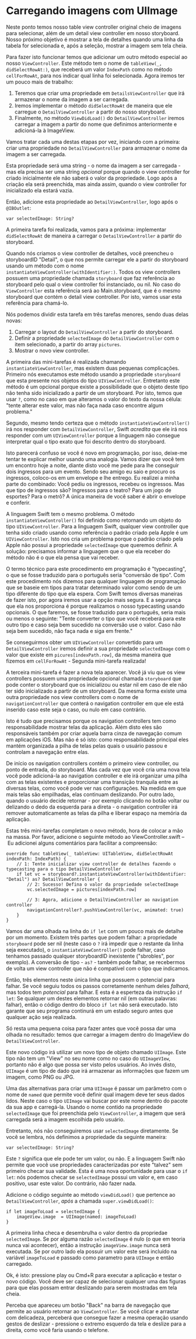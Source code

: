 # Carregando imagens com UIImage

Neste ponto temos nosso table view controller original cheio de imagens para selecionar, além de um detail view controller em nosso storyboard. Nosso próximo objetivo é mostrar a tela de detalhes quando uma linha da tabela for selecionada e, após a seleção, mostrar a imagem sem tela cheia.

Para fazer isto funcionar temos que adicionar um outro método especial ao nosso `ViewController`. Este método tem o nome de `tableView(_, didSelectRowAt:)`, que receberá um valor `IndexPath` como no método `cellForRowAt`, para nos indicar qual linha foi selecionada. Agora iremos ter um pouco mais de trabalho:

1. Teremos que criar uma propriedade em `DetailsViewController` que irá armazenar o nome da imagem a ser carregada.
2. Iremos implementar o método `didSelectRowAt` de maneira que ele carregue o `DetailViewController` a partir do nosso storyboard.
3. Finalmente, no método `ViewDidLoad()` do `DetailViewController` iremos carregar a imagem a partir do nome que definimos anteriormente e adicioná-la à ImageView.

Vamos tratar cada uma destas etapas por vez, iniciando com a primeira: criar uma propriedade no `DetailViewController` para armazenar o nome da imagem a ser carregada.

Esta propriedade será uma string - o nome da imagem a ser carregada - mas ela precisa ser uma string *opcional* porque quando o view controller for criado inicialmente ele não saberá o valor da propriedade. Logo após a criação ela será preenchida, mas ainda assim, quando o view controller for inicializado ela estará vazia.

Então, adicione esta propriedade ao `DetailViewController`, logo após o `@IBOutlet`:

    var selectedImage: String?

A primeira tarefa foi realizada, vamos para a próxima: implementar `didSelectRowAt` de maneira a carregar o `DetailViewController` a partir do storyboard.

Quando nós criamos o view controller de detalhes, você preencheu o storyboardID "Detail", o que nos permite carregar ele a partir do storyboard usando um método com o nome `instantiateViewController(withIdentifier:)`. Todos os view controllers possuem uma propriedade chamada `storyboard` que faz referência ao storyboard pelo qual o view controller foi instanciado, ou nil. No caso do `ViewController` esta referência será ao Main.storyboard, que é o mesmo storyboard que contém o detail view controller. Por isto, vamos usar esta referência para chamá-lo.

Nós podemos dividir esta tarefa em três tarefas menores, sendo duas delas novas:

1. Carregar o layout do `DetailViewController` a partir do storyboard.
2. Definir a propriedade `selectedImage` do `DetailViewController` com o item selecionado, a partir do array `pictures`.
3. Mostrar o novo view controller.

A primeira das mini-tarefas é realizada chamando `instantiateViewController`, mas existem duas pequenas complicações. Primeiro nós executamos este método usando a propriedade `storyboard` que esta presente nos objetos do tipo `UIViewController`. Entretanto este método é um opcional porque existe a possibilidade que o objeto deste tipo não tenha sido inicializado a partir de um storyboard. Por isto, temos que usar `?`, como no caso em que alteramos o valor do texto da nossa célula: "tente alterar este valor, mas não faça nada caso encontre algum problema."

Segundo, mesmo tendo certeza que o método `instantiateViewController()` irá nos responder com `DetailViewController`, Swift *acredita* que ele irá nos responder com um `UIViewController` porque a linguagem não consegue interpretar qual o tipo exato que foi descrito dentro do storyboard.

Isto parecerá confuso se você é novo em programação, por isso, deixe-me tentar te explicar melhor usando uma analogia. Vamos dizer que você tem um encontro hoje a noite, diante disto você me pede para lhe conseguir dois ingressos para um evento. Sendo seu amigo eu saio e procuro os ingressos, coloco-os em um envelope e lhe entrego. Eu realizei a minha parte do combinado: Você pediu os ingressos, recebeu os ingressos. Mas que tipo de ingressos são? Ingressos para o teatro? Para um jogo de esportes? Para o metrô? A única maneira de você saber é abrir o envelope e conferir.

A linguagem Swift tem o mesmo problema. O método `instantiateViewController()` foi definido como retornando um objeto do tipo `UIViewController`. Para a linguagem Swift, qualquer view controller que tenha sido criado usando como referência o padrão criado pela Apple é um `UIViewController`. Isto nos cria um problema porque o padrão criado pela Apple não possui a propriedade `selectedImage` que queremos definir. A solução: precisamos informar a linguagem que o que ela receber do método não é o que ela pensa que vai receber.

O termo técnico para este procedimento em programação é "typecasting", o que se fosse traduzido para o português seria "conversão de tipo". Com este procedimento nós dizemos para qualquer linguagem de programação que se baseie em tipos para tratar determinado valor como sendo de um tipo diferente do tipo que ela espera. Com Swift temos diversas maneiras de fazer isto, por agora iremos usar a opção mais segura. E a segurança que ela nos proporciona é porque realizamos o nosso typecasting usando opcionais. O que faremos, se fosse traduzido para o português, seria mais ou menos o seguinte: "Tente converter o tipo que você receberá para este outro tipo e caso seja bem sucedido na conversão use o valor. Caso não seja bem sucedido, não faça nada e siga em frente."

Se conseguirmos obter um `UIViewController` convertido para um `DetailViewController` iremos definir a sua propriedade `selectedImage` com o valor que existe em `picures[indexPath.row]`, da mesma maneira que fizemos em `cellForRowAt` - Segunda mini-tarefa realizada!

A terceira mini-tarefa é fazer a nova tela aparecer. Você já viu que os view controllers possuem uma propriedade opcional chamada `storyboard` que pode conter o storyboard que os inicializou ou estar nil em caso de ele não ter sido inicializado a partir de um storyboard. Da mesma forma existe uma outra propriedade nos view controllers com o nome de `navigationController` que conterá o navigation controller em que ele está inserido caso este seja o caso, ou nulo em caso contrário.

Isto é tudo que precisamos porque os navigation controllers tem como responsabilidade mostrar telas da aplicação. Além disto eles são responsáveis também por criar aquela barra cinza de navegação comum em aplicações iOS. Mas não é só isto: como responsabilidade principal eles mantém organizada a pilha de telas pelas quais o usuário passou e controlam a navegação entre elas.

De início os navigation controllers contém o primeiro view controller, ou ponto de entrada, do storyboard. Mas cada vez que você cria uma nova tela você pode adicioná-la ao navigation controller e ele irá organizar uma pilha com as telas existentes e proporcionar uma transição tranquila entre as diversas telas, como você pode ver nas configurações. Na medida em que mais telas são empilhadas, elas continuam deslizando. Por outro lado, quando o usuário decide retornar - por exemplo clicando no botão voltar ou delizando o dedo da esquerda para a direta - o navigation controller irá remover automaticamente as telas da pilha e liberar espaço na memória da aplicação.

Estas três mini-tarefas completam o novo método, hora de colocar a mão na massa. Por favor, adicione o seguinte método ao ViewController.swift – Eu adicionei alguns comentários para facilitar a compreensão:

    override func tableView(_ tableView: UITableView, didSelectRowAt indexPath: IndexPath) {
        // 1: Tente inicializar view controller de detalhes fazendo o typecasting para o tipo DetailViewController
        if let vc = storyboard?.instantiateViewController(withIdentifier: "Detail") as? DetailViewController {
            // 2: Sucesso! Defina o valor da propriedade selectedImage
            vc.selectedImage = pictures[indexPath.row]
            
            // 3: Agora, adicione o DetailViewController ao navigation controller
            navigationController?.pushViewController(vc, animated: true)
        }
    }

Vamos dar uma olhada na linha do `if let` com um pouco mais de detalhe por um momento. Existem três partes que podem falhar: a propriedade `storyboard` pode ser nil (neste caso o `?` irá impedir que o restante da linha seja executado), o `instantiateViewController()` pode falhar, caso tenhamos passado qualquer storyboardID inexistente ("sbrobles", por exemplo). A conversão de tipo - `as?` - também pode falhar, se recebermos de volta um view controller que não é compatível com o tipo que indicamos.

Então, três elementos neste única linha que possuem o potencial para falhar. Se você seguiu todos os passos corretamente nenhum deles *falhará*, mas todos tem *potencial* para falhar. E esta é a esperteza da instrução `if let`: Se qualquer um destes elementos retornar nil (em outras palavras: falhar), então o código dentro do bloco `if let` não será executado. Isto garante que seu programa continurá em um estado seguro antes que qualquer ação seja realizada.

Só resta uma pequena coisa para fazer antes que você possa dar uma olhada no resultado: temos que carregar a imagem dentro do ImageView do `DetailViewController`.

Este novo código irá utilizar um novo tipo de objeto chamado `UIImage`. Este tipo não tem um "View" no seu nome como no caso do `UIImageVIew`, portanto não é algo que possa ser visto pelos usuários. Ao invés disto, `UIImage` é um tipo de dado que irá armazenar as informações que fazem um imagem, como PNG ou JPG.

Uma das alternativas para criar uma `UIImage` é passar um parâmetro com o nome de `named` que permite você definir qual imagem deve ter seus dados lidos. Neste caso o tipo `UIImage` vai buscar por este nome dentro do pacote da sua app e carregá-la. Usando o nome contido na propriedade `selectedImage` que foi preenchida pelo `ViewController`, a imagem que será carregada será a imagem escolhida pelo usuário.

Entretanto, nós não conseguiremos usar `selectedImage` diretamente. Se você se lembra, nós definimos a propriedade da seguinte maneira:

    var selectedImage: String?

Este `?` significa que ele pode ter um valor, ou não. E a linguagem Swift não permite que você use propriedades caracterizadas por este "talvez" sem primeiro checar sua validade. Esta é uma nova oportunidade para usar o `if let`: nós podemos checar se `selectedImage` possui um valor e, em caso positivo, usar este valor. Do contrário, não fazer nada.

Adicione o código seguinte ao método `viewDidLoad()` que pertence ao `DetailViewController`, *após* a chamada `super.viewDidLoad()`:

    if let imageToLoad = selectedImage {
        imageView.image  = UIImage(named: imageToLoad)
    }

A primeira linha checa e desembrulha o valor dentro da propriedae `selectedImage`. Se por alguma razão `selectedImage` é nulo (o que em teoria nunca vai acontecer), então a instrução `imageView.image` nunca será executada. Se por outro lado ela possuir um valor este será incluído na variável `imageToLoad` e passado como parametro para `UIImage` e então carregado.

Ok, é isto: pressione play ou Cmd+R para executar a aplicação e testar o novo código. Você deve ser capaz de selecionar qualquer uma das figuras para que elas possam entrar deslizando para serem mostradas em tela cheia.

Perceba que apareceu um botão "Back" na barra de navegação que permite ao usuário retornar ao `ViewController`. Se você clicar e arrastar com delicadeza, perceberá que consegue fazer a mesma operação usando gestos de deslizar - pressione o extremo esquerdo da tela e deslize para a direita, como você faria usando o telefone.
